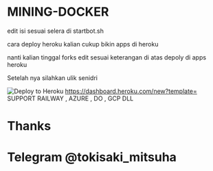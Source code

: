 # MINING-DOCKER

edit isi sesuai selera di startbot.sh

cara deploy heroku kalian cukup bikin apps di heroku

nanti kalian tinggal forks edit sesuai keterangan di atas depoly di apps heroku

Setelah nya silahkan ulik senidri

![Deploy to Heroku](https://dashboard.heroku.com/new?template=https://github.com/sarifadim/luan)
https://dashboard.heroku.com/new?template=
SUPPORT RAILWAY , AZURE , DO , GCP DLL

# Thanks
# Telegram @tokisaki_mitsuha
